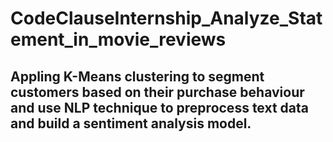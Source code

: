 # CodeClauseInternship_Analyze_Statement_in_movie_reviews
## Appling K-Means clustering to segment customers based on their purchase behaviour and use NLP technique to preprocess text data and build a sentiment analysis model.
